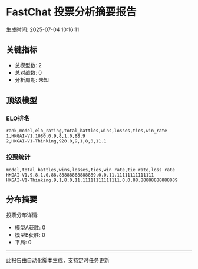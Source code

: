 # FastChat 投票分析摘要报告

生成时间: 2025-07-04 10:16:11

## 关键指标

- 总模型数: 2
- 总对战数: 0
- 分析周期: 未知

## 顶级模型

### ELO排名
```
rank,model,elo_rating,total_battles,wins,losses,ties,win_rate
1,HKGAI-V1,1080.0,9,8,1,0,88.9
2,HKGAI-V1-Thinking,920.0,9,1,8,0,11.1

```

### 投票统计
```
model,total_battles,wins,losses,ties,win_rate,tie_rate,loss_rate
HKGAI-V1,9,8,1,0,88.88888888888889,0.0,11.11111111111111
HKGAI-V1-Thinking,9,1,8,0,11.11111111111111,0.0,88.88888888888889

```

## 分布摘要

投票分布详情:
- 模型A获胜: 0
- 模型B获胜: 0
- 平局: 0

---
此报告由自动化脚本生成，支持定时任务更新
